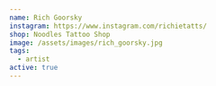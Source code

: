 ```yaml
---
name: Rich Goorsky
instagram: https://www.instagram.com/richietatts/
shop: Noodles Tattoo Shop
image: /assets/images/rich_goorsky.jpg
tags:
  - artist
active: true
---
```

